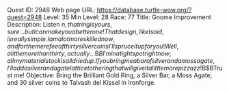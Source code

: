 Quest ID: 2948
Web page URL: https://database.turtle-wow.org/?quest=2948
Level: 35
Min Level: 28
Race: 77
Title: Gnome Improvement
Description: Listen $n, that ring is yours, sure... but I can make you a better one!That design, like I said, is really simple.I am a lot more skilled now, and for the mere fee of thirty silver coins I'll spruce it up for you!Well, a little more than thirty, actually...$B$BI'm in a tight spot right now; all my material stock is all dried up.If you bring me a bar of silver and a moss agate, I'll add a silver and agate lattice to the ring that will give it a little more pizzazz!$B$BTrust me!
Objective: Bring the Brilliant Gold Ring, a Silver Bar, a Moss Agate, and 30 silver coins to Talvash del Kissel in Ironforge.
